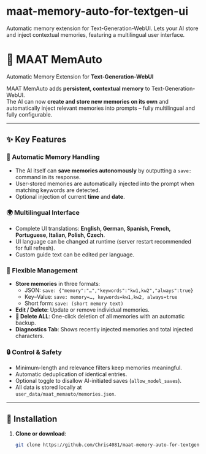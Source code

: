 # maat-memory-auto-for-textgen-ui
Automatic memory extension for Text-Generation-WebUI. Lets your AI store and inject contextual memories, featuring a multilingual user interface.

# 🧠 MAAT MemAuto  
Automatic Memory Extension for **Text-Generation-WebUI**

MAAT MemAuto adds **persistent, contextual memory** to Text-Generation-WebUI.  
The AI can now **create and store new memories on its own** and automatically inject relevant memories into prompts – fully multilingual and fully configurable.

---

## ✨ Key Features

### 🔄 Automatic Memory Handling
* The AI itself can **save memories autonomously** by outputting a `save:` command in its response.
* User-stored memories are automatically injected into the prompt when matching keywords are detected.
* Optional injection of current **time** and **date**.

### 🌍 Multilingual Interface
* Complete UI translations: **English, German, Spanish, French, Portuguese, Italian, Polish, Czech**.
* UI language can be changed at runtime (server restart recommended for full refresh).
* Custom guide text can be edited per language.

### 🧩 Flexible Management
* **Store memories** in three formats:
  * JSON: `save: {"memory":"…","keywords":"kw1,kw2","always":true}`
  * Key–Value: `save: memory=…, keywords=kw1,kw2, always=true`
  * Short form: `save: (short memory text)`
* **Edit / Delete**: Update or remove individual memories.
* **🧨 Delete ALL**: One-click deletion of all memories with an automatic backup.
* **Diagnostics Tab**: Shows recently injected memories and total injected characters.

### 🔒 Control & Safety
* Minimum-length and relevance filters keep memories meaningful.
* Automatic deduplication of identical entries.
* Optional toggle to disallow AI-initiated saves (`allow_model_saves`).
* All data is stored locally at  
  `user_data/maat_memauto/memories.json`.

---

## 🚀 Installation

1. **Clone or download**:
   ```bash
   git clone https://github.com/Chris4081/maat-memory-auto-for-textgen-ui.git
